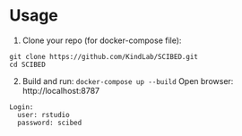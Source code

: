 # Usage

1. Clone your repo (for docker-compose file):
```
git clone https://github.com/KindLab/SCIBED.git
cd SCIBED
```

2. Build and run:
`docker-compose up --build`
Open browser: http://localhost:8787
```
Login:
  user: rstudio
  password: scibed
```
